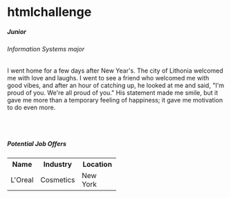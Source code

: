 # htmlchallenge
<html>
  <head>
    <title><h1>The Lauren Owen Story: Why the hood loves me</h1></title>
  </head>
  <body>
    <h5>Junior</h5>
    <h6>Information Systems major</h6>
    <p>I went home for a few days after New Year's. The city of Lithonia welcomed me with love and laughs. I went to see a friend who welcomed me with good vibes, and after an hour of catching up, he looked at me and said, "I'm proud of you. We're all proud of you." His statement made me smile, but it gave me more than a temporary feeling of happiness; it gave me motivation to do even more.</p>
    <p>
    </p>
    <br>
    <br>
    <h5>Potential Job Offers</h5>
    <table style="width:50%">
      <tr>
        <th>Name</th>
        <th>Industry</th>
        <th>Location</th>
      </tr>
      <tr>
        <td>L'Oreal</td>
        <td>Cosmetics</td>
        <td>New York</td>
      </tr>
    </table>
    
  </body>  
</html>
